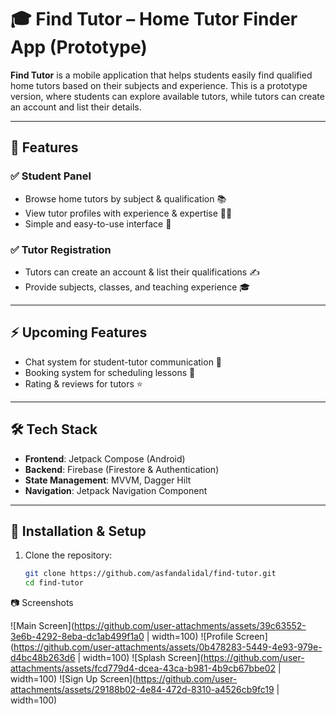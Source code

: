 # 🎓 Find Tutor – Home Tutor Finder App (Prototype)

**Find Tutor** is a mobile application that helps students easily find qualified home tutors based on their subjects and experience. This is a prototype version, where students can explore available tutors, while tutors can create an account and list their details.

---

## 📌 Features

### ✅ **Student Panel**
- Browse home tutors by subject & qualification 📚
- View tutor profiles with experience & expertise 👨‍🏫
- Simple and easy-to-use interface 📱

### ✅ **Tutor Registration**
- Tutors can create an account & list their qualifications ✍️
- Provide subjects, classes, and teaching experience 🎓

---

## ⚡ **Upcoming Features**
- Chat system for student-tutor communication 💬
- Booking system for scheduling lessons 📅
- Rating & reviews for tutors ⭐

---

## 🛠️ **Tech Stack**
- **Frontend**: Jetpack Compose (Android)
- **Backend**: Firebase (Firestore & Authentication)
- **State Management**: MVVM, Dagger Hilt
- **Navigation**: Jetpack Navigation Component

---

## 📌 **Installation & Setup**

1. Clone the repository:
   ```bash
   git clone https://github.com/asfandalidal/find-tutor.git
   cd find-tutor

📷 Screenshots

![Main Screen](https://github.com/user-attachments/assets/39c63552-3e6b-4292-8eba-dc1ab499f1a0 | width=100) ![Profile Screen](https://github.com/user-attachments/assets/0b478283-5449-4e93-979e-d4bc48b263d6 | width=100) ![Splash Screen](https://github.com/user-attachments/assets/fcd779d4-dcea-43ca-b981-4b9cb67bbe02 | width=100) ![Sign Up Screen](https://github.com/user-attachments/assets/29188b02-4e84-472d-8310-a4526cb9fc19 | width=100)
